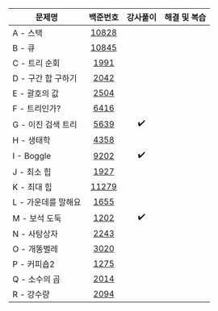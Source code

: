 |문제명|백준번호|강사풀이|해결 및 복습|
|------|:------:|:------:|:------:|
|A - 스택|[10828](https://www.acmicpc.net/problem/10828)|||
|B - 큐|[10845](https://www.acmicpc.net/problem/10845)|||
|C - 트리 순회|[1991](https://www.acmicpc.net/problem/1991)||
|D - 구간 합 구하기|[2042](https://www.acmicpc.net/problem/2042)|||
|E - 괄호의 값|[2504](https://www.acmicpc.net/problem/2504)|||
|F - 트리인가?|[6416](https://www.acmicpc.net/problem/6416)|||
|G - 이진 검색 트리|[5639](https://www.acmicpc.net/problem/5639)|:heavy_check_mark:||
|H - 생태학|[4358](https://www.acmicpc.net/problem/4358)||
|I - Boggle|[9202](https://www.acmicpc.net/problem/9202)|:heavy_check_mark:||
|J - 최소 힙|[1927](https://www.acmicpc.net/problem/1927)|||
|K - 최대 힙|[11279](https://www.acmicpc.net/problem/11279)|||
|L - 가운데를 말해요|[1655](https://www.acmicpc.net/problem/1655)|||
|M - 보석 도둑|[1202](https://www.acmicpc.net/problem/1202)|:heavy_check_mark:||
|N - 사탕상자|[2243](https://www.acmicpc.net/problem/2243)|||
|O - 개똥벌레|[3020](https://www.acmicpc.net/problem/3020)|||
|P - 커피숍2|[1275](https://www.acmicpc.net/problem/1275)|||
|Q - 소수의 곱|[2014](https://www.acmicpc.net/problem/2014)|||
|R - 강수량|[2094](https://www.acmicpc.net/problem/2094)|||
